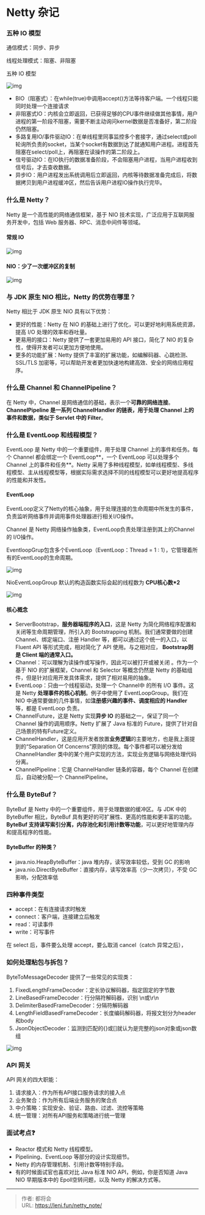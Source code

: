 # Netty 杂记


<!--more-->

### 五种 IO 模型

通信模式：同步、异步

线程处理模式：阻塞、非阻塞

五种 IO 模型

![img](https://publicpictures.oss-cn-hangzhou.aliyuncs.com/img/1678173074860-40037a85-e5ec-414c-a92d-9dc368b52fc5.png)

- BIO（阻塞式）：在while(true)中调用accept()方法等待客户端。一个线程只能同时处理一个连接请求
- 非阻塞式IO：内核会立即返回，已获得足够的CPU事件继续做其他事情，用户进程的第一阶段不阻塞，需要不断主动询问kernel数据是否准备好，第二阶段仍然阻塞。
- 多路复用IO/事件驱动IO：在单线程里同事监控多个套接字，通过select或poll轮询所负责的socket，当某个socket有数据到达了就通知用户进程。进程首先阻塞在select/poll上，再阻塞在读操作的第二阶段上。
- 信号驱动IO：在IO执行的数据准备阶段，不会阻塞用户进程，当用户进程收到信号后，才去查收数据。
- 异步IO：用户进程发出系统调用后立即返回，内核等待数据准备完成后，将数据拷贝到用户进程缓冲区，然后告诉用户进程IO操作执行完毕。

### 什么是 Netty？

Netty 是一个高性能的网络通信框架，基于 NIO 技术实现，广泛应用于互联网服务开发中，包括 Web 服务器、RPC、消息中间件等领域。

#### 常规 IO

![img](https://publicpictures.oss-cn-hangzhou.aliyuncs.com/img/1687675328453-b3adb02c-c8a0-4636-bfa3-1867f1cd23df.png)



#### NIO：少了一次缓冲区的复制

![img](https://publicpictures.oss-cn-hangzhou.aliyuncs.com/img/1687675382142-5ae5aef3-0f8c-4fb8-9816-b7762bb2d6a6.png)

### 与 JDK 原生 NIO 相比，Netty 的优势在哪里？

Netty 相比于 JDK 原生 NIO 具有以下优势：

- 更好的性能：Netty 在 NIO 的基础上进行了优化，可以更好地利用系统资源，提高 I/O 处理的效率和吞吐量。
- 更易用的接口：Netty 提供了一套更加易用的 API 接口，简化了 NIO 的复杂性，使得开发者可以更加方便地使用。
- 更多的功能扩展：Netty 提供了丰富的扩展功能，如编解码器、心跳检测、SSL/TLS 加密等，可以帮助开发者更加快速地构建高效、安全的网络应用程序。

### 什么是 Channel 和 ChannelPipeline？

在 Netty 中，Channel 是网络通信的基础，表示一个**可靠的网络连接**。**ChannelPipeline 是一系列 ChannelHandler 的链表，用于处理 Channel 上的事件和数据，类似于 Servlet 中的 Filter**。

### 什么是 EventLoop 和线程模型？

EventLoop 是 Netty 中的一个重要组件，用于处理 Channel 上的事件和任务。每个 Channel 都会绑定一个 EventLoop**，一个 EventLoop 可以处理多个 Channel 上的事件和任务**。Netty 采用了多种线程模型，如单线程模型、多线程模型、主从线程模型等，根据实际需求选择不同的线程模型可以更好地提高程序的性能和并发性。

#### EventLoop

EventLoop定义了Netty的核心抽象，用于处理连接的生命周期中所发生的事件，负责监听网络事件并调用事件处理器进行相关I/O操作。

Channel 是 Netty 网络操作抽象类，EventLoop负责处理注册到其上的Channel 的 I/O操作。

EventloopGrup包含多个EventLoop（EventLoop：Thread = 1 : 1），它管理着所有的EventLoop的生命周期。

![img](https://publicpictures.oss-cn-hangzhou.aliyuncs.com/img/1681442215715-c1d3e97b-025f-4b87-8ac8-008146bc820a.png)

NioEventLoopGroup 默认的构造函数实际会起的线程数为 **CPU核心数\*2**

![img](https://publicpictures.oss-cn-hangzhou.aliyuncs.com/img/1678173076242-b20dd2d9-c6b0-4bf6-a99d-e14b86e4d8a3.png)

#### 核心概念

- ServerBootstrap，**服务器端程序的入口**，这是 Netty 为简化网络程序配置和关闭等生命周期管理，所引入的 Bootstrapping 机制。我们通常要做的创建 Channel、绑定端口、注册 Handler 等，都可以通过这个统一的入口，以 Fluent API 等形式完成，相对简化了 API 使用。与之相对应， **Bootstrap则是 Client 端的通常入口。**
- Channel：可以理解为读操作或写操作，因此可以被打开或被关闭 。作为一个基于 NIO 的扩展框架，Channel 和 Selector 等概念仍然是 Netty 的基础组件，但是针对应用开发具体需求，提供了相对易用的抽象。
- EventLoop：只由一个线程驱动，处理一个 Channel中 的所有 I/O 事件。这是 Netty **处理事件的核心机制**。例子中使用了 EventLoopGroup。我们在 NIO 中通常要做的几件事情，如**注册感兴趣的事件、调度相应的 Handler** 等，都是 EventLoop 负责。
- ChannelFuture，这是 Netty 实现**异步 IO** 的基础之一，保证了同一个 Channel 操作的调用顺序。Netty 扩展了 Java 标准的 Future，提供了针对自己场景的特有Future定义。
- ChannelHandler，这是应用开发者放置**业务逻辑**的主要地方，也是我上面提到的“Separation Of Concerns”原则的体现。每个事件都可以被分发给 ChannelHandler 类中的某个用户实现的方法，实现业务逻辑与网络处理代码分离。
- ChannelPipeline：它是 ChannelHandler 链条的容器，每个 Channel 在创建后，自动被分配一个 ChannelPipeline。

### 什么是 ByteBuf？

ByteBuf 是 Netty 中的一个重要组件，用于处理数据的缓冲区。与 JDK 中的 ByteBuffer 相比，ByteBuf 具有更好的可扩展性、更高的性能和更丰富的功能。**ByteBuf 支持读写索引分离，内存池化和引用计数等功能**，可以更好地管理内存和提高程序的性能。

#### ByteBuffer 的种类？

- java.nio.HeapByteBuffer：java 堆内存，读写效率较低，受到 GC 的影响
- java.nio.DirectByteBuffer：直接内存，读写效率高（少一次拷贝），不受 GC 影响，分配效率低

### 四种事件类型

- accept：在有连接请求时触发
- connect：客户端，连接建立后触发
- read：可读事件
- write：可写事件

在 select 后，事件要么处理 accept，要么取消 cancel（catch 异常之后），

### 如何处理粘包与拆包？

ByteToMessageDecoder 提供了一些常见的实现类：

1. FixedLengthFrameDecoder：定长协议解码器，指定固定的字节数
2. LineBasedFrameDecoder：行分隔符解码器，识别 \n或\r\n
3. DelimiterBasedFrameDecoder：分隔符解码器
4. LengthFieldBasedFrameDecoder：长度编码解码器，将报文划分为header和body
5. JsonObjectDecoder：监测到匹配的{}或[]就认为是完整的json对象或json数组

![img](https://publicpictures.oss-cn-hangzhou.aliyuncs.com/img/1678173076875-42b3aa1d-a978-46e3-be90-3c0dadc47a5e.png)

### API 网关

API 网关的四大职能：

1. 请求接入：作为所有API接口服务请求的接入点
2. 业务聚合：作为所有后端业务服务的聚合点
3. 中介策略：实现安全、验证、路由、过滤、流控等策略
4. 统一管理：对所有API服务和策略进行统一管理



### 面试考点❓

- Reactor 模式和 Netty 线程模型。
- Pipelining、EventLoop 等部分的设计实现细节。
- Netty 的内存管理机制、引用计数等特别手段。
- 有的时候面试官也喜欢对比 Java 标准 NIO API，例如，你是否知道 Java NIO 早期版本中的 Epoll空转问题，以及 Netty 的解决方式等。


---

> 作者: 都将会  
> URL: https://leni.fun/netty_note/  

